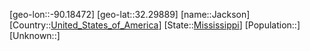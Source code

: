 ﻿---
location: [32.29889,-90.18472]
type: City
tags:
- geo/City


SpocWebEntityId: 36094
isDeleted: false
confidential: public

---
[geo-lon::-90.18472]
[geo-lat::32.29889]
[name::Jackson]
[Country::[United_States_of_America](geo/Continent/North-America/United_States_of_America.md)]
[State::[Mississippi](geo/Continent/North-America/United_States_of_America/Mississippi.md)]
[Population::]
[Unknown::]

